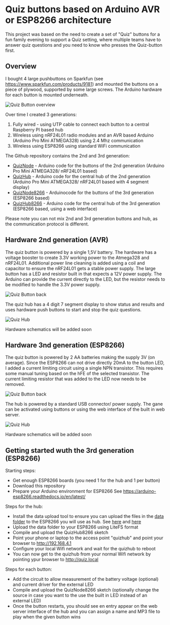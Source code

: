 # Quiz buttons based on Arduino AVR or ESP8266 architecture

This project was based on the need to create a set of "Quiz" buttons for a fun family evening to support a Quiz setting, where multiple teams have to answer quiz questions and you need to know who presses the Quiz-button first.

## Overview

I bought 4 large pushbuttons on Sparkfun (see https://www.sparkfun.com/products/9181) and mounted the buttons on a piece of plywood, supported by some large screws. The Arduino hardware for each button is mounted underneath.

![Quiz Button overview](img/QuizButton_Overview.png?raw=true "Quiz Button Overview")

Over time I created 3 generations:
1. Fully wired - using UTP cable to connect each button to a central Raspberry PI based hub
2. Wireless using nRF24L01 radio modules and an AVR based Arduino (Arduino Pro Mini ATMEGA328) using 2.4 Mhz communication
3. Wireless using ESP8266 using standard WiFi communication

The Github repository contains the 2nd and 3rd generation:
- [QuizNode](QuizNode) - Arduino code for the buttons of the 2nd generation (Arduino Pro Mini ATMEGA328/ nRF24L01 based)
- [QuizHub](QuizHub) - Arduino code for the central hub of the 2nd generation (Arduino Pro Mini ATMEGA328/ nRF24L01 based with 4 segment display)
- [QuizNode8266](QuizNode8266) - Arduinocode for the buttons of the 3rd generation (ESP8266 based)
- [QuizHub8266](QuizHub8266) - Arduino code for the central hub of the 3rd generation (ESP8266 based, using a web interface)

Please note you can not mix 2nd and 3rd generation buttons and hub, as the communication protocol is different.

## Hardware 2nd generation (AVR)

The quiz button is powered by a single 1,5V battery. The hardware has a voltage booster to create 3.3V working power to the Atmega328 and nRF24L01. Additional power line cleaning is added using a coil and capacitor to ensure the nRF24L01 gets a stable power supply. The large button has a LED and resistor built in that expects a 12V power supply. The Arduino can provide the current directly to the LED, but the resistor needs to be modified to handle the 3.3V power supply.

![Quiz Button back](img/QuizButton_AVR.png?raw=true "Quiz Button back")

The quiz hub has a 4 digit 7 segment display to show status and results and uses hardware push buttons to start and stop the quiz questions.

![Quiz Hub](img/QuizHub_AVR.png?raw=true "Quiz Hub")

Hardware schematics will be added soon


## Hardware 3nd generation (ESP8266)

The quiz button is powered by 2 AA batteries making the supply 3V (on average). Since the ESP8266 can not drive directly 20mA to the button LED, I added a current limiting circuit using a single NPN transistor. This requires some manual tuning based on the hFE of the selected transistor. The current limiting resistor that was added to the LED now needs to be removed.

![Quiz Button back](img/QuizButton_ESP8266.png?raw=true "Quiz Button back")

The hub is powered by a standard USB connector/ power supply. The gane can be activated using buttons or using the web interface of the built in web server.

![Quiz Hub](img/QuizHub_ESP8266.png?raw=true "Quiz Hub")

Hardware schematics will be added soon

## Getting started wuth the 3rd generation (ESP8266)

Starting steps:
- Get enough ESP8266 boards (you need 1 for the hub and 1 per button)
- Download this repository
- Prepare your Arduino environment for ESP8266 See https://arduino-esp8266.readthedocs.io/en/latest/

Steps for the hub:
- Install the data upload tool to ensure you can upload the files in the [data folder](QuizHub8266/data) to the ESP8266 you will use as hub. See [here](https://arduino-esp8266.readthedocs.io/en/latest/filesystem.html) and [here](
https://github.com/earlephilhower/arduino-esp8266littlefs-plugin/releases)
- Upload the data folder to your ESP8266 using LiteFS format
- Compile and upload the QuizHub8266 sketch
- Point your phone or laptop to the access point "quizhub" and point your browser to http://192.168.4.1
- Configure your local Wifi network and wait for the quizhub to reboot
- You can now get to the quizhub from your normal Wifi network by pointing ypur browser to http://quiz.local

Steps for each button:
- Add the circuit to allow measurement of the battery voltage (optional) and current driver for the external LED
- Compile and upload the QuizNode8266 sketch (optionally change the source in case you want to the use the built in LED instead of an external LED)
- Once the button restarts, you should see en entry appear on the web server interface of the hub and you can assign a name and MP3 file to play when the given button wins



